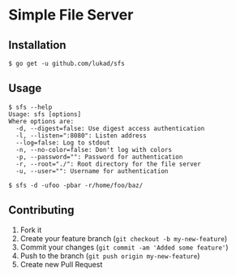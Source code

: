 Simple File Server
==================

## Installation

	$ go get -u github.com/lukad/sfs

## Usage
	
	$ sfs --help
	Usage: sfs [options]
	Where options are:
	  -d, --digest=false: Use digest access authentication
	  -l, --listen=":8080": Listen address
	  --log=false: Log to stdout
	  -n, --no-color=false: Don't log with colors
	  -p, --password="": Password for authentication
	  -r, --root="./": Root directory for the file server
	  -u, --user="": Username for authentication

	$ sfs -d -ufoo -pbar -r/home/foo/baz/

## Contributing

1. Fork it
2. Create your feature branch (`git checkout -b my-new-feature`)
3. Commit your changes (`git commit -am 'Added some feature'`)
4. Push to the branch (`git push origin my-new-feature`)
5. Create new Pull Request
